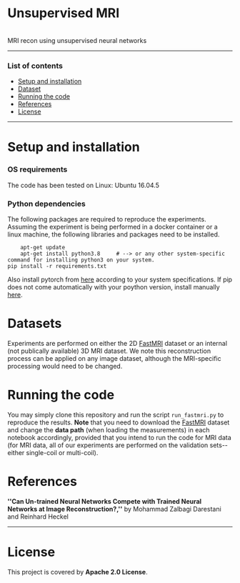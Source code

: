 # Unsupervised MRI

<br>
MRI recon using unsupervised neural networks

***
### List of contents
* [Setup and installation](#Setup-and-installation) <br>
* [Dataset](#Dataset) <br>
* [Running the code](#Running-the-code) <br>
* [References](#References) <br>
* [License](#License)
***

# Setup and installation

### OS requirements
The code has been tested on Linux: Ubuntu 16.04.5

### Python dependencies
The following packages are required to reproduce the experiments. Assuming the experiment is being performed in a docker container or a linux machine, the following libraries and packages need to be installed.

        apt-get update
        apt-get install python3.8     # --> or any other system-specific command for installing python3 on your system.
	pip install -r requirements.txt

Also install pytorch from [here](https://pytorch.org/) according to your system specifications. If pip does not come automatically with your poython version, install manually [here](https://ehmatthes.github.io/pcc/chapter_12/installing_pip.html).

# Datasets
Experiments are performed on either the 2D [FastMRI](https://fastmri.org/dataset) dataset or an internal (not publically available) 3D MRI dataset. We note this reconstruction process can be applied on any image dataset, although the MRI-specific processing would need to be changed.

# Running the code
You may simply clone this repository and run the script `run_fastmri.py` to reproduce the results. **Note** that you need to download the [FastMRI](https://fastmri.org/dataset) dataset and change the **data path** (when loading the measurements) in each notebook accordingly, provided that you intend to run the code for MRI data (for MRI data, all of our experiments are performed on the validation sets--either single-coil or multi-coil).

# References
**''Can Un-trained Neural Networks Compete with Trained Neural Networks at Image Reconstruction?,''** by Mohammad Zalbagi Darestani and Reinhard Heckel
***

# License
This project is covered by **Apache 2.0 License**.
